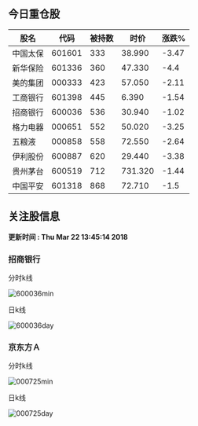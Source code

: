 
## 今日重仓股 

|股名|代码|被持数|时价|涨跌%|
|---|---|---|---|---|
|中国太保|601601|333|38.990|-3.47|
|新华保险|601336|360|47.330|-4.4|
|美的集团|000333|423|57.050|-2.11|
|工商银行|601398|445|6.390|-1.54|
|招商银行|600036|536|30.940|-1.02|
|格力电器|000651|552|50.020|-3.25|
|五粮液|000858|558|72.550|-2.64|
|伊利股份|600887|620|29.440|-3.38|
|贵州茅台|600519|712|731.320|-1.44|
|中国平安|601318|868|72.710|-1.5|

## 关注股信息
**更新时间 : Thu Mar 22 13:45:14 2018**
### 招商银行 
分时k线

![600036min](http://image.sinajs.cn/newchart/min/n/sh600036.gif)

日k线

![600036day](http://image.sinajs.cn/newchart/daily/n/sh600036.gif)

### 京东方Ａ 
分时k线

![000725min](http://image.sinajs.cn/newchart/min/n/sz000725.gif)

日k线

![000725day](http://image.sinajs.cn/newchart/daily/n/sz000725.gif)
